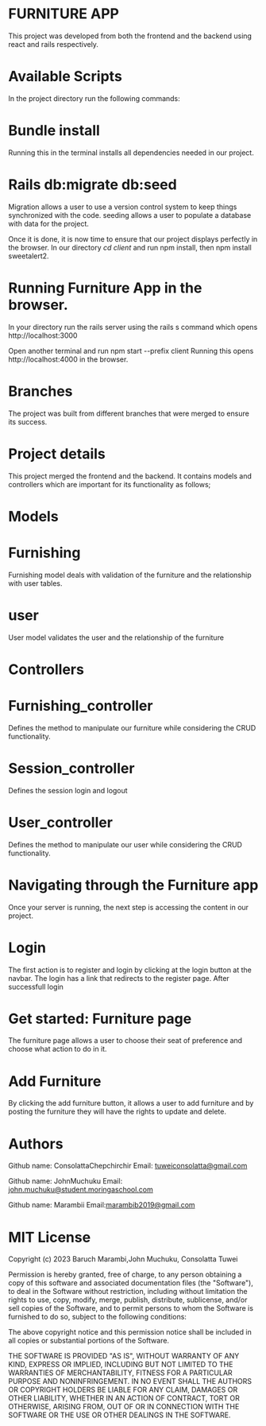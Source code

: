 # FURNITURE APP
This project was developed from both the frontend and the backend using react and rails respectively.

# Available Scripts
In the project directory run the following commands:
# Bundle install
Running this in the terminal installs all dependencies needed in our project.
# Rails db:migrate db:seed 
Migration allows a user to use a version control system to keep things synchronized with the code.
seeding allows a user to populate a database with data for the project.

Once it is done, it is now time to ensure that our project displays perfectly in the browser.
In our directory *cd client*  and run npm install, then npm install sweetalert2.

# Running Furniture App in the browser.
In your directory run the rails server using the rails s command which opens http://localhost:3000

Open another terminal and run  npm start --prefix client
Running this opens http://localhost:4000 in the browser.

# Branches
The project was built from different branches that were merged to ensure its success.
# Project details
This project merged the frontend and the backend. It contains models and controllers which are important for its functionality as follows;

# Models
# Furnishing
Furnishing model deals with validation of the furniture and the relationship with user tables.

# user
User model validates the user and the relationship of the furniture

# Controllers
# Furnishing_controller
Defines the method to manipulate our furniture while considering the CRUD functionality.

# Session_controller
Defines the session login and logout

# User_controller
Defines the method to manipulate our user while considering the CRUD functionality.

# Navigating through the Furniture app
Once your server is running, the next step is accessing the content in our project. 
# Login
The first action is to register and login by clicking at the login button at the navbar. The login has a link that redirects to the register page.
After successfull login
# Get started: Furniture page
The furniture page allows a user to choose their seat of preference  and choose what action to do in it.
# Add Furniture
By clicking the add furniture button, it allows a user to add furniture and by posting the furniture they will have the rights to update and delete.   


# Authors
Github name: ConsolattaChepchirchir
Email: tuweiconsolatta@gmail.com

Github name: JohnMuchuku
Email: john.muchuku@student.moringaschool.com

Github name: Marambii
Email:marambib2019@gmail.com

# MIT License

Copyright (c) 2023 Baruch Marambi,John Muchuku, Consolatta Tuwei

Permission is hereby granted, free of charge, to any person obtaining a copy
of this software and associated documentation files (the "Software"), to deal
in the Software without restriction, including without limitation the rights
to use, copy, modify, merge, publish, distribute, sublicense, and/or sell
copies of the Software, and to permit persons to whom the Software is
furnished to do so, subject to the following conditions:

The above copyright notice and this permission notice shall be included in all
copies or substantial portions of the Software.

THE SOFTWARE IS PROVIDED "AS IS", WITHOUT WARRANTY OF ANY KIND, EXPRESS OR
IMPLIED, INCLUDING BUT NOT LIMITED TO THE WARRANTIES OF MERCHANTABILITY,
FITNESS FOR A PARTICULAR PURPOSE AND NONINFRINGEMENT. IN NO EVENT SHALL THE
AUTHORS OR COPYRIGHT HOLDERS BE LIABLE FOR ANY CLAIM, DAMAGES OR OTHER
LIABILITY, WHETHER IN AN ACTION OF CONTRACT, TORT OR OTHERWISE, ARISING FROM,
OUT OF OR IN CONNECTION WITH THE SOFTWARE OR THE USE OR OTHER DEALINGS IN THE
SOFTWARE.

